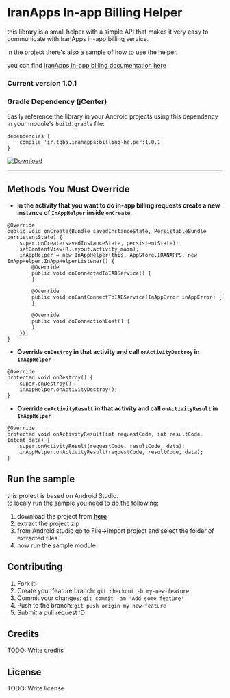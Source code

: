 # IranApps In-app Billing Helper

this library is a small helper with a simple API that makes it very easy to communicate with IranApps in-app billing service.

in the project there's also a sample of how to use the helper.

you can find [IranApps in-app billing documentation here](http://developer.iranapps.ir/docs/inappbilling)

### Current version 1.0.1

### Gradle Dependency (jCenter)  
Easily reference the library in your Android projects using this dependency in your module's `build.gradle` file:  
```Gradle
dependencies {
    compile 'ir.tgbs.iranapps:billing-helper:1.0.1'
}
```
[ ![Download](https://api.bintray.com/packages/iranapps/maven/billing-helper/images/download.svg) ](https://bintray.com/iranapps/maven/billing-helper/_latestVersion)

---

## Methods You Must Override

* **in the activity that you want to do in-app billing requests create a new instance of `InAppHelper` inside `onCreate`.**  
```
@Override
public void onCreate(Bundle savedInstanceState, PersistableBundle persistentState) {
    super.onCreate(savedInstanceState, persistentState);
    setContentView(R.layout.activity_main);
    inAppHelper = new InAppHelper(this, AppStore.IRANAPPS, new InAppHelper.InAppHelperListener() {
        @Override
        public void onConnectedToIABService() {
        }

        @Override
        public void onCantConnectToIABService(InAppError inAppError) {
        }

        @Override
        public void onConnectionLost() {
        }
    });
}
```
* **Override `onDestroy` in that activity and call `onActivityDestroy` in `InAppHelper`**  
```
@Override
protected void onDestroy() {
    super.onDestroy();
    inAppHelper.onActivityDestroy();
}
```
* **Override `onActivityResult` in that activity and call `onActivityResult` in `InAppHelper`**  
```
@Override
protected void onActivityResult(int requestCode, int resultCode, Intent data) {
    super.onActivityResult(requestCode, resultCode, data);
    inAppHelper.onActivityResult(requestCode, resultCode, data);
}
```

## Run the sample
this project is based on Android Studio.  
to localy run the sample you need to do the following:

1. download the project from [**here**](https://github.com/IranApps/InAppBillingHelper/archive/master.zip)
2. extract the project zip
3. from Android studio go to File->import project and select the folder of extracted files
4. now run the sample module.

## Contributing

1. Fork it!
2. Create your feature branch: `git checkout -b my-new-feature`
3. Commit your changes: `git commit -am 'Add some feature'`
4. Push to the branch: `git push origin my-new-feature`
5. Submit a pull request :D

## Credits

TODO: Write credits

## License

TODO: Write license
